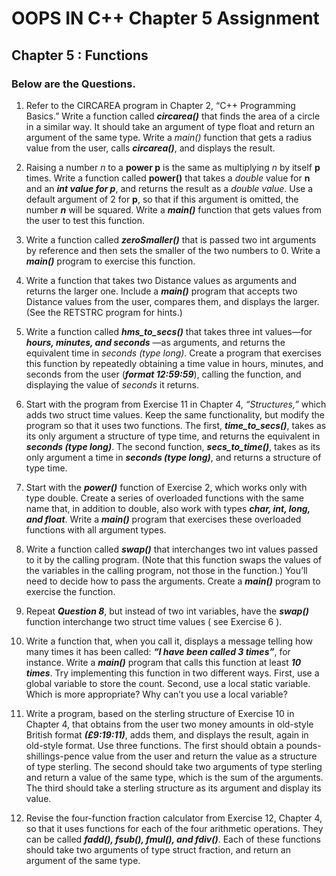 # OOPS IN C++ Chapter 5 Assignment
## Chapter 5 : Functions
### Below are the Questions.

1) Refer to the CIRCAREA program in Chapter 2, “C++ Programming Basics.” Write a function called ___circarea()___ that finds the area of a circle in a similar way. It should take an argument of type float and return an argument of the same type. Write a _main()_ function that gets a radius value from the user, calls ___circarea()___, and displays the result.

2) Raising a number _n_ to a __power p__ is the same as multiplying _n_ by itself __p__ times. Write a function called __power()__ that takes a _double_ value for __n__ and an ___int value for p___, and returns the result as a _double value_. Use a default argument of 2 for __p__, so that if this argument is omitted, the number ___n___ will be squared. Write a ___main()___ function that gets values from the user to test this function.

3) Write a function called ___zeroSmaller()___ that is passed two int arguments by reference and then sets the smaller of the two numbers to 0. Write a ___main()___ program to exercise this function.

4) Write a function that takes two Distance values as arguments and returns the larger one. Include a *__main()__* program that accepts two Distance values from the user, compares them, and displays the larger. (See the RETSTRC program for hints.)

5) Write a function called ___hms_to_secs()___ that takes three int values—for ___hours, minutes, and seconds___ —as arguments, and returns the equivalent time in _seconds (type long)_. Create a program that exercises this function by repeatedly obtaining a time value in hours, minutes, and seconds from the user (___format 12:59:59___), calling the function, and displaying the value of _seconds_ it returns.

6) Start with the program from Exercise 11 in Chapter 4, *“Structures,”* which adds two struct time values. Keep the same functionality, but modify the program so that it uses two functions. The first, ___time_to_secs()___, takes as its only argument a structure of type time, and returns the equivalent in ___seconds (type long)___. The second function, ___secs_to_time()___, takes as its only argument a time in ___seconds (type long)___, and returns a structure of type time.

7) Start with the ___power()___ function of Exercise 2, which works only with type double. Create a series of overloaded functions with the same name that, in addition to double,
also work with types ___char, int, long, and float___. Write a ___main()___ program that exercises these overloaded functions with all argument types.

8) Write a function called ___swap()___ that interchanges two int values passed to it by the calling program. (Note that this function swaps the values of the variables in the calling program, not those in the function.) You’ll need to decide how to pass the arguments. Create a ___main()___ program to exercise the function.

9) Repeat ___Question 8___, but instead of two int variables, have the ___swap()___ function interchange two struct time values ( see Exercise 6 ).

10) Write a function that, when you call it, displays a message telling how many times it has been called: ___“I have been called 3 times”___, for instance. Write a ___main()___ program that calls this function at least ___10 times___. Try implementing this function in two different ways. First, use a global variable to store the count. Second, use a local static variable. Which is more appropriate? Why can’t you use a local variable?

11) Write a program, based on the sterling structure of Exercise 10 in Chapter 4, that obtains from the user two money amounts in old-style British format ___(£9:19:11)___, adds them, and displays the result, again in old-style format. Use three functions. The first should obtain a pounds-shillings-pence value from the user and return the value as a structure of type sterling. The second should take two arguments of type sterling and return a value of the same type, which is the sum of the arguments. The third should take a sterling structure as its argument and display its value.

12) Revise the four-function fraction calculator from Exercise 12, Chapter 4, so that it uses functions for each of the four arithmetic operations. They can be called ___fadd(), fsub(), fmul(), and fdiv()___. Each of these functions should take two arguments of type struct fraction, and return an argument of the same type.
